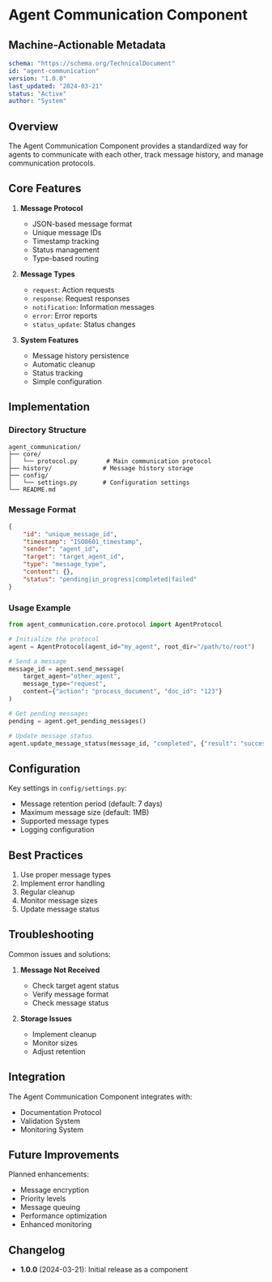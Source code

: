 # Agent Communication Component

## Machine-Actionable Metadata
```yaml
schema: "https://schema.org/TechnicalDocument"
id: "agent-communication"
version: "1.0.0"
last_updated: "2024-03-21"
status: "Active"
author: "System"
```

## Overview

The Agent Communication Component provides a standardized way for agents to communicate with each other, track message history, and manage communication protocols.

## Core Features

1. **Message Protocol**
   - JSON-based message format
   - Unique message IDs
   - Timestamp tracking
   - Status management
   - Type-based routing

2. **Message Types**
   - `request`: Action requests
   - `response`: Request responses
   - `notification`: Information messages
   - `error`: Error reports
   - `status_update`: Status changes

3. **System Features**
   - Message history persistence
   - Automatic cleanup
   - Status tracking
   - Simple configuration

## Implementation

### Directory Structure
```
agent_communication/
├── core/
│   └── protocol.py        # Main communication protocol
├── history/              # Message history storage
├── config/
│   └── settings.py       # Configuration settings
└── README.md
```

### Message Format
```json
{
    "id": "unique_message_id",
    "timestamp": "ISO8601_timestamp",
    "sender": "agent_id",
    "target": "target_agent_id",
    "type": "message_type",
    "content": {},
    "status": "pending|in_progress|completed|failed"
}
```

### Usage Example
```python
from agent_communication.core.protocol import AgentProtocol

# Initialize the protocol
agent = AgentProtocol(agent_id="my_agent", root_dir="/path/to/root")

# Send a message
message_id = agent.send_message(
    target_agent="other_agent",
    message_type="request",
    content={"action": "process_document", "doc_id": "123"}
)

# Get pending messages
pending = agent.get_pending_messages()

# Update message status
agent.update_message_status(message_id, "completed", {"result": "success"})
```

## Configuration

Key settings in `config/settings.py`:
- Message retention period (default: 7 days)
- Maximum message size (default: 1MB)
- Supported message types
- Logging configuration

## Best Practices

1. Use proper message types
2. Implement error handling
3. Regular cleanup
4. Monitor message sizes
5. Update message status

## Troubleshooting

Common issues and solutions:

1. **Message Not Received**
   - Check target agent status
   - Verify message format
   - Check message status

2. **Storage Issues**
   - Implement cleanup
   - Monitor sizes
   - Adjust retention

## Integration

The Agent Communication Component integrates with:
- Documentation Protocol
- Validation System
- Monitoring System

## Future Improvements

Planned enhancements:
- Message encryption
- Priority levels
- Message queuing
- Performance optimization
- Enhanced monitoring

## Changelog

- **1.0.0** (2024-03-21): Initial release as a component 